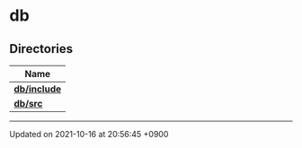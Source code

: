 

# db



## Directories

| Name           |
| -------------- |
| **[db/include](/Files/db/include#dir-db/include)**  |
| **[db/src](/Files/db/src#dir-db/src)**  |






-------------------------------

Updated on 2021-10-16 at 20:56:45 +0900
